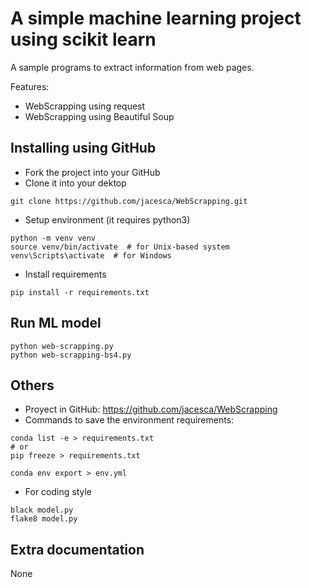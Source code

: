 # A simple machine learning project using scikit learn
A sample programs to extract information from web pages.

Features:
- WebScrapping using request
- WebScrapping using Beautiful Soup

## Installing using GitHub
- Fork the project into your GitHub
- Clone it into your dektop
```
git clone https://github.com/jacesca/WebScrapping.git
```
- Setup environment (it requires python3)
```
python -m venv venv
source venv/bin/activate  # for Unix-based system
venv\Scripts\activate  # for Windows
```
- Install requirements
```
pip install -r requirements.txt
```

## Run ML model
```
python web-scrapping.py
python web-scrapping-bs4.py
```

## Others
- Proyect in GitHub: https://github.com/jacesca/WebScrapping
- Commands to save the environment requirements:
```
conda list -e > requirements.txt
# or
pip freeze > requirements.txt

conda env export > env.yml
```
- For coding style
```
black model.py
flake8 model.py
```

## Extra documentation
None
